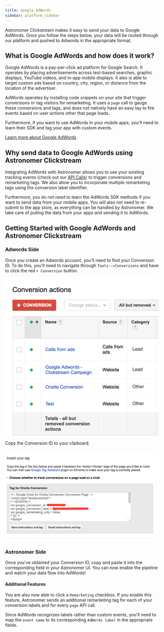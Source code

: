 ```yaml
---
title: Google AdWords
sidebar: platform_sidebar
---
```


Astronomer Clickstream makes it easy to send your data to Google AdWords. Once you follow the steps below, your data will be routed through our platform and pushed to Adwords in the appropriate format.

## What is Google AdWords and how does it work?

Google AdWords is a pay-per-click ad platform for Google Search. It operates by placing advertisements across text-based searches, graphic displays, YouTube videos, and in-app mobile displays. It also is able to target custom ads based on country, city, region, or distance from the location of the advertiser.

AdWords operates by installing code snippets on your site that trigger conversions or tag visitors for remarketing. It uses a `page` call to gauge these conversions and tags, and does not natively have an easy tay to fire events based on user actions other that page loads.

Furthermore, if you want to use AdWords in your mobile apps, you'll need to learn their SDK and tag your app with custom events.

[Learn more about Google AdWords](https://adwords.google.com/home/)

## Why send data to Google AdWords using Astronomer Clickstream

Integrating AdWords with Astronomer allows you to use your existing tracking events (check out our [API Calls](../calls.md)) to trigger conversions and remarketing tags. We also allow you to incorporate multiple remarketing tags using the conversion label identifier.

Furthermore, you do not need to learn the AdWords SDK methods if you want to send data from your mobile apps. You will also not need to re-submit to the app store, as everything can be handled by Astronomer. We take care of pulling the data from your apps and sending it to AdWords.


## Getting Started with Google AdWords and Astronomer Clickstream

### Adwords Side

Once you create an Adwords account, you'll need to find your Conversion ID. To do this, you'll need to navigate through `Tools-->Conversions` and have to click the red `+ Conversion` button.

![Adwords-1](../../../images/adwords1.png)

Copy the Conversion ID to your clipboard.

![AdWords-2](../../../images/adwords2.png)

### Astronomer Side

Once you've obtained your Conversion ID, copy and paste it into the corresponding field in your Astronomer UI. You can now enable the pipeline and watch your data flow into AdWords!

#### Additional Features

You are also now able to click a `Remarketing` checkbox. If you enable this feature, Astronomer sends an additional remarketing tag for each of your conversion labels and for every `page` API call. 

Since AdWords recognizes labels rather than custom events, you'll need to map the `event name` to its corresponding `AdWords label` in the appropriate fields.
